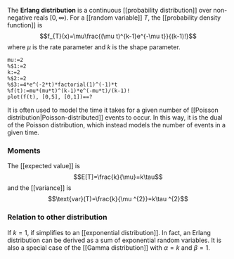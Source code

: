 The **Erlang distribution** is a continuous [[probability distribution]] over non-negative reals $[0,\infty)$. For a [[random variable]] $T$, the [[probability density function]] is
$$f_{T}(x)=\mu\frac{(\mu t)^{k-1}e^{-\mu t}}{(k-1)!}$$
where $\mu$ is the rate parameter and $k$ is the shape parameter.

```mathpad
mu:=2
%$1:=2
k:=2
%$2:=2
%$3:=4*e^(-2*t)*factorial(1)^(-1)*t
%f(t):=mu*(mu*t)^(k-1)*e^(-mu*t)/(k-1)!
plot(f(t), [0,5], [0,1])==?
```


It is often used to model the time it takes for a given number of [[Poisson distribution|Poisson-distributed]] events to occur. In this way, it is the dual of the Poisson distribution, which instead models the number of events in a given time.
### Moments
The [[expected value]] is
$$E[T]=\frac{k}{\mu}=k\tau$$
and the [[variance]] is
$$\text{var}(T)=\frac{k}{\mu ^{2}}=k\tau ^{2}$$
### Relation to other distribution
If $k=1$, if simplifies to an [[exponential distribution]]. In fact, an Erlang distribution can be derived as a sum of exponential random variables. It is also a special case of the [[Gamma distribution]] with $\alpha=k$ and $\beta=1$.